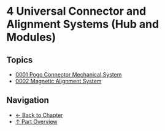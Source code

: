 # 4 Universal Connector and Alignment Systems (Hub and Modules)

## Topics

- [0001 Pogo Connector Mechanical System](0001-pogo-connector-mechanical-system.md)
- [0002 Magnetic Alignment System](0002-magnetic-alignment-system.md)

## Navigation

- [← Back to Chapter](../README.md)
- [↑ Part Overview](../../README.md)
